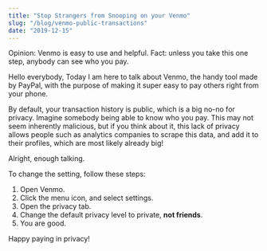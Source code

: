 ```yaml
---
title: "Stop Strangers from Snooping on your Venmo"
slug: "/blog/venmo-public-transactions"
date: "2019-12-15"
---
```


Opinion: Venmo is easy to use and helpful.
Fact: unless you take this one step, anybody can see who you pay.

Hello everybody,
Today I am here to talk about Venmo, the handy tool made by PayPal,
with the purpose of making it super easy to pay others right from your phone.

By default, your transaction history is public, which is a big no-no for privacy.
Imagine somebody being able to know who you pay.
This may not seem inherently malicious, but if you think about it, this lack of
privacy allows people such as analytics companies to scrape this data, and add it
to their profiles, which are most likely already big!

Alright, enough talking.

To change the setting, follow these steps:

1. Open Venmo.
2. Click the menu icon, and select settings.
3. Open the privacy tab.
4. Change the default privacy level to private, **not friends**.
5. You are good.

Happy paying in privacy!
